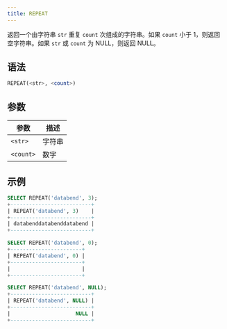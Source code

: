 ```yaml
---
title: REPEAT
---
```


返回一个由字符串 `str` 重复 `count` 次组成的字符串。如果 `count` 小于 1，则返回空字符串。如果 `str` 或 `count` 为 NULL，则返回 NULL。

## 语法

```sql
REPEAT(<str>, <count>)
```

## 参数

| 参数      | 描述       |
|-----------|------------|
| `<str>`   | 字符串     |
| `<count>` | 数字       |

## 示例

```sql
SELECT REPEAT('databend', 3);
+--------------------------+
| REPEAT('databend', 3)    |
+--------------------------+
| databenddatabenddatabend |
+--------------------------+

SELECT REPEAT('databend', 0);
+-----------------------+
| REPEAT('databend', 0) |
+-----------------------+
|                       |
+-----------------------+

SELECT REPEAT('databend', NULL);
+--------------------------+
| REPEAT('databend', NULL) |
+--------------------------+
|                     NULL |
+--------------------------+
```